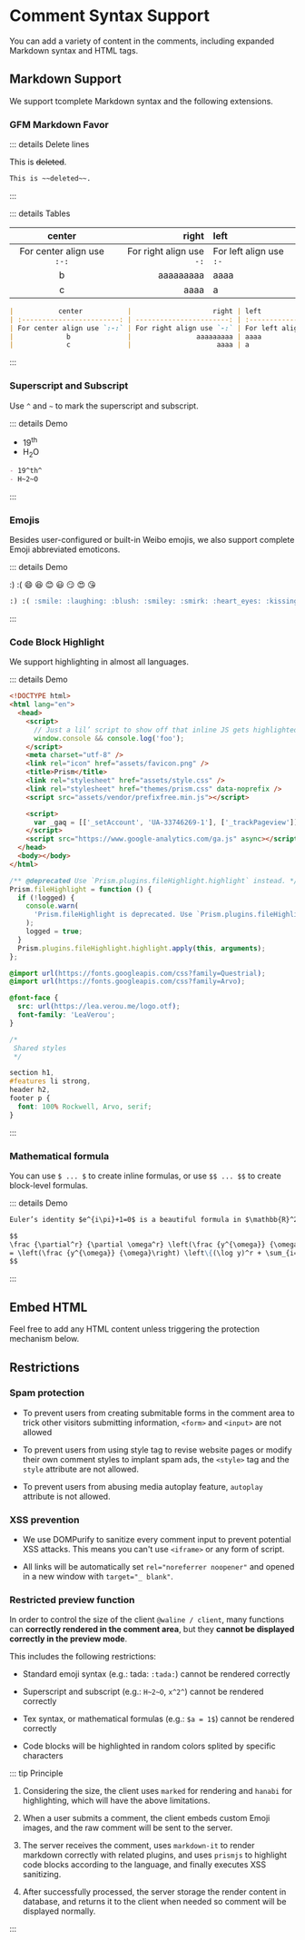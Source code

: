 # Comment Syntax Support

You can add a variety of content in the comments, including expanded Markdown syntax and HTML tags.

<!-- more -->

## Markdown Support

We support tcomplete Markdown syntax and the following extensions.

### GFM Markdown Favor

::: details Delete lines

This is ~~deleted~~.

```md
This is ~~deleted~~.
```

:::

::: details Tables

|           center           |                    right | left                    |
| :------------------------: | -----------------------: | :---------------------- |
| For center align use `:-:` | For right align use `-:` | For left align use `:-` |
|             b              |                aaaaaaaaa | aaaa                    |
|             c              |                     aaaa | a                       |

```md
|           center           |                    right | left                    |
| :------------------------: | -----------------------: | :---------------------- |
| For center align use `:-:` | For right align use `-:` | For left align use `:-` |
|             b              |                aaaaaaaaa | aaaa                    |
|             c              |                     aaaa | a                       |
```

:::

### Superscript and Subscript

Use `^` and `~` to mark the superscript and subscript.

::: details Demo

- 19<sup>th</sup>
- H<sub>2</sub>O

```md
- 19^th^
- H~2~O
```

:::

### Emojis

Besides user-configured or built-in Weibo emojis, we also support complete Emoji abbreviated emoticons.

::: details Demo

:) :( :smile: :laughing: :blush: :smiley: :smirk: :heart_eyes: :kissing_heart:

```md
:) :( :smile: :laughing: :blush: :smiley: :smirk: :heart_eyes: :kissing_heart:
```

:::

### Code Block Highlight

We support highlighting in almost all languages.

::: details Demo

```html
<!DOCTYPE html>
<html lang="en">
  <head>
    <script>
      // Just a lil’ script to show off that inline JS gets highlighted
      window.console && console.log('foo');
    </script>
    <meta charset="utf-8" />
    <link rel="icon" href="assets/favicon.png" />
    <title>Prism</title>
    <link rel="stylesheet" href="assets/style.css" />
    <link rel="stylesheet" href="themes/prism.css" data-noprefix />
    <script src="assets/vendor/prefixfree.min.js"></script>

    <script>
      var _gaq = [['_setAccount', 'UA-33746269-1'], ['_trackPageview']];
    </script>
    <script src="https://www.google-analytics.com/ga.js" async></script>
  </head>
  <body></body>
</html>
```

```js
/** @deprecated Use `Prism.plugins.fileHighlight.highlight` instead. */
Prism.fileHighlight = function () {
  if (!logged) {
    console.warn(
      'Prism.fileHighlight is deprecated. Use `Prism.plugins.fileHighlight.highlight` instead.'
    );
    logged = true;
  }
  Prism.plugins.fileHighlight.highlight.apply(this, arguments);
};
```

```css
@import url(https://fonts.googleapis.com/css?family=Questrial);
@import url(https://fonts.googleapis.com/css?family=Arvo);

@font-face {
  src: url(https://lea.verou.me/logo.otf);
  font-family: 'LeaVerou';
}

/*
 Shared styles
 */

section h1,
#features li strong,
header h2,
footer p {
  font: 100% Rockwell, Arvo, serif;
}
```

:::

### Mathematical formula

You can use `$ ... $` to create inline formulas, or use `$$ ... $$` to create block-level formulas.

::: details Demo

<MathML content='Euler’s identity <math xmlns="http://www.w3.org/1998/Math/MathML"><mrow><msup><mi>e</mi><mrow><mi>i</mi><mi>π</mi></mrow></msup><mo>+</mo><mn>1</mn><mo>=</mo><mn>0</mn></mrow></math> is a beautiful formula in <math xmlns="http://www.w3.org/1998/Math/MathML"><mrow><msup><mi mathvariant="double-struck">R</mi><mn>2</mn></msup></mrow></math>.' />

```md
Euler’s identity $e^{i\pi}+1=0$ is a beautiful formula in $\mathbb{R}^2$.
```

<MathML content='<math display="block" xmlns="http://www.w3.org/1998/Math/MathML"><mrow><mfrac><msup><mi mathvariant="normal">∂</mi><mi>r</mi></msup><mrow><mi mathvariant="normal">∂</mi><msup><mi>ω</mi><mi>r</mi></msup></mrow></mfrac><mrow><mo fence="true">(</mo><mfrac><msup><mi>y</mi><mi>ω</mi></msup><mi>ω</mi></mfrac><mo fence="true">)</mo></mrow><mo>=</mo><mrow><mo fence="true">(</mo><mfrac><msup><mi>y</mi><mi>ω</mi></msup><mi>ω</mi></mfrac><mo fence="true">)</mo></mrow><mrow><mo fence="true">{</mo><mo stretchy="false">(</mo><mi>log</mi><mo>⁡</mo><mi>y</mi><msup><mo stretchy="false">)</mo><mi>r</mi></msup><mo>+</mo><munderover><mo>∑</mo><mrow><mi>i</mi><mo>=</mo><mn>1</mn></mrow><mi>r</mi></munderover><mfrac><mrow><mo stretchy="false">(</mo><mo>−</mo><mn>1</mn><msup><mo stretchy="false">)</mo><mi>i</mi></msup><mi>r</mi><mo>⋯</mo><mo stretchy="false">(</mo><mi>r</mi><mo>−</mo><mi>i</mi><mo>+</mo><mn>1</mn><mo stretchy="false">)</mo><mo stretchy="false">(</mo><mi>log</mi><mo>⁡</mo><mi>y</mi><msup><mo stretchy="false">)</mo><mrow><mi>r</mi><mo>−</mo><mi>i</mi></mrow></msup></mrow><msup><mi>ω</mi><mi>i</mi></msup></mfrac><mo fence="true">}</mo></mrow></mrow></math>' />

<script>
import { h, ref } from 'vue'

const MathML = (props, ctx) => h(
  'div',
  {
    class: 'math-ml',
    innerHTML:props.content
  }
);

export default {
  components: {
    MathML,
  },
}
</script>

```md
$$
\frac {\partial^r} {\partial \omega^r} \left(\frac {y^{\omega}} {\omega}\right)
= \left(\frac {y^{\omega}} {\omega}\right) \left\{(\log y)^r + \sum_{i=1}^r \frac {(-1)^i r \cdots (r-i+1) (\log y)^{r-i}} {\omega^i} \right\}
$$
```

:::

## Embed HTML

Feel free to add any HTML content unless triggering the protection mechanism below.

## Restrictions

### Spam protection

- To prevent users from creating submitable forms in the comment area to trick other visitors submitting information, `<form>` and `<input>` are not allowed

- To prevent users from using style tag to revise website pages or modify their own comment styles to implant spam ads, the `<style>` tag and the `style` attribute are not allowed.

- To prevent users from abusing media autoplay feature, `autoplay` attribute is not allowed.

### XSS prevention

- We use DOMPurify to sanitize every comment input to prevent potential XSS attacks. This means you can't use `<iframe>` or any form of script.

- All links will be automatically set `rel="noreferrer noopener"` and opened in a new window with `target="_ blank"`.

### Restricted preview function

In order to control the size of the client `@waline / client`, many functions can **correctly rendered in the comment area**, but they **cannot be displayed correctly in the preview mode**.

This includes the following restrictions:

- Standard emoji syntax (e.g.: tada: `:tada:`) cannot be rendered correctly

- Superscript and subscript (e.g.: `H~2~O`, `x^2^`) cannot be rendered correctly

- Tex syntax, or mathematical formulas (e.g.: `$a = 1$`) cannot be rendered correctly

- Code blocks will be highlighted in random colors splited by specific characters

::: tip Principle

1. Considering the size, the client uses `marked` for rendering and `hanabi` for highlighting, which will have the above limitations.

1. When a user submits a comment, the client embeds custom Emoji images, and the raw comment will be sent to the server.

1. The server receives the comment, uses `markdown-it` to render markdown correctly with related plugins, and uses `prismjs` to highlight code blocks according to the language, and finally executes XSS sanitizing.

1. After successfully processed, the server storage the render content in database, and returns it to the client when needed so comment will be displayed normally.

:::
